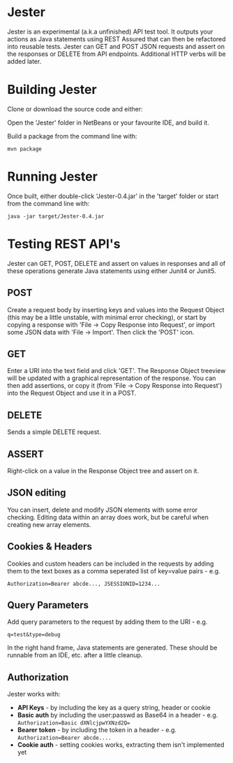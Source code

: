 Jester
======

Jester is an experimental (a.k.a unfinished) API test tool. It outputs your actions as Java statements using REST Assured that can then be refactored into reusable tests.
Jester can GET and POST JSON requests and assert on the responses or DELETE from API endpoints. Additional HTTP verbs will be added later.



Building Jester
===============

Clone or download the source code and either:

Open the 'Jester' folder in NetBeans or your favourite IDE, and build it.

Build a package from the command line with:

    mvn package 


Running Jester
==============

Once built, either double-click 'Jester-0.4.jar' in the 'target' folder or start from the command line with:

    java -jar target/Jester-0.4.jar
    



Testing REST API's
============
Jester can GET, POST, DELETE and assert on values in responses and all of these operations generate Java statements using either Junit4 or Junit5.


POST
----
Create a request body by inserting keys and values into the Request Object (this may be a little unstable, with minimal error checking), or start by copying a response with 'File -> Copy Response into Request', or import some JSON data with 'File -> Import'.
Then click the 'POST' icon.


GET
---
Enter a URI into the text field and click 'GET'. The Response Object treeview will be updated with a graphical representation of the response. You can then add assertions, or copy it (from 'File -> Copy Response into Request') into the Request Object and use it in a POST.


DELETE
------
Sends a simple DELETE request.


ASSERT
------
Right-click on a value in the Response Object tree and assert on it.


JSON editing
------------
You can insert, delete and modify JSON elements with some error checking. Editing data within an array does work, but be careful when creating new array elements. 

Cookies & Headers
-----------------
Cookies and custom headers can be included in the requests by adding them to the text boxes as a comma seperated list of key=value pairs -  e.g.

    Authorization=Bearer abcde..., JSESSIONID=1234...


Query Parameters
----------------
Add query parameters to the request by adding them to the URI - e.g.

    q=test&type=debug


In the right hand frame, Java statements are generated. These should be runnable from an IDE, etc. after a little cleanup.



Authorization
-------------

Jester works with:

- **API Keys** - by including the key as a query string, header or cookie
- **Basic auth** by including the user:passwd as Base64 in a header - e.g. `Authorization=Basic dXNlcjpwYXNzd2Q=`
- **Bearer token** - by including the token in a header - e.g. `Authorization=Bearer abcde....`
- **Cookie auth** - setting cookies works, extracting them isn't implemented yet